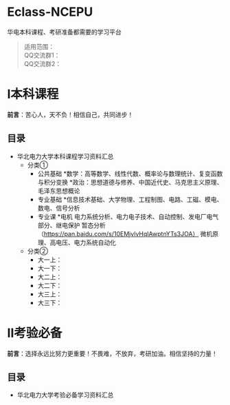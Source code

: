 # Eclass-NCEPU
华电本科课程、考研准备都需要的学习平台<br>
>适用范围：<br>
>QQ交流群1：<br>
>QQ交流群2：<br>

Ⅰ本科课程
===
**前言**：苦心人，天不负！相信自己，共同进步！
## 目录
* 华北电力大学本科课程学习资料汇总
  * 分类①
    * 公共基础
      *数学：高等数学、线性代数、概率论与数理统计、复变函数与积分变换
      *政治：思想道德与修养、中国近代史、马克思主义原理、毛泽东思想概论
    * 专业基础
      *信息技术基础、大学物理、工程制图、电路、工磁、模电、数电、信号分析
    * 专业课
      *电机
      电力系统分析、电力电子技术、自动控制、发电厂电气部分、继电保护
      暂态分析（https://pan.baidu.com/s/10EMjvlvHqIAwptnYTs3JOA）
      微机原理、高电压、电力系统自动化
  * 分类②
    * 大一上：
    * 大一下：
    * 大二上：
    * 大二下：
    * 大三上：
    * 大三下：
    
Ⅱ考验必备
===
**前言**：选择永远比努力更重要！不畏难，不放弃，考研加油。相信坚持的力量！
## 目录
* 华北电力大学考验必备学习资料汇总
